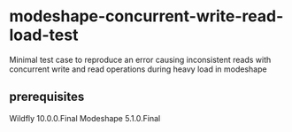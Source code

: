 # modeshape-concurrent-write-read-load-test
Minimal test case to reproduce an error causing inconsistent reads with concurrent write and read operations during heavy load in modeshape

## prerequisites
Wildfly 10.0.0.Final
Modeshape 5.1.0.Final